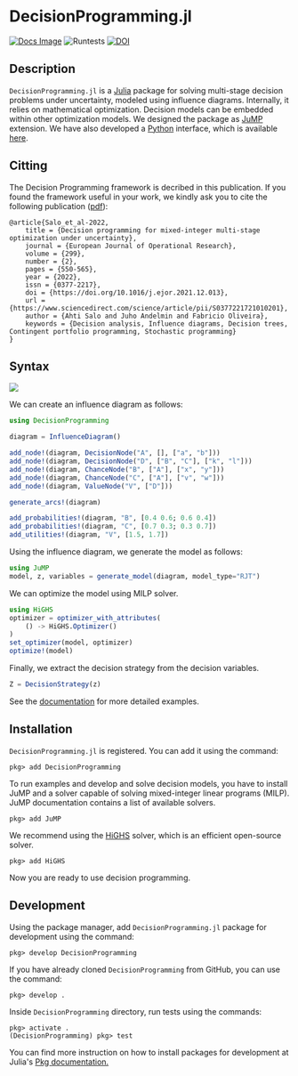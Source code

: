 # DecisionProgramming.jl
[![Docs Image](https://img.shields.io/badge/docs-latest-blue.svg)](https://gamma-opt.github.io/DecisionProgramming.jl/dev/)
![Runtests](https://github.com/gamma-opt/DecisionProgramming.jl/workflows/Runtests/badge.svg)
[![DOI](https://zenodo.org/badge/269314037.svg)](https://zenodo.org/badge/latestdoi/269314037)

## Description
`DecisionProgramming.jl` is a [Julia](https://julialang.org/) package for solving multi-stage decision problems under uncertainty, modeled using influence diagrams. Internally, it relies on mathematical optimization. Decision models can be embedded within other optimization models. We designed the package as [JuMP](https://jump.dev/) extension. We have also developed a [Python](https://python.org) interface, which is available [here](https://github.com/gamma-opt/pyDecisionProgramming). 

## Citting
The Decision Programming framework is decribed in this publication. If you found the framework useful in your work, we kindly ask you to cite the following publication ([pdf](https://www.sciencedirect.com/science/article/pii/S0377221721010201/pdf)):
```
@article{Salo_et_al-2022,
    title = {Decision programming for mixed-integer multi-stage optimization under uncertainty},
    journal = {European Journal of Operational Research},
    volume = {299},
    number = {2},
    pages = {550-565},
    year = {2022},
    issn = {0377-2217},
    doi = {https://doi.org/10.1016/j.ejor.2021.12.013},
    url = {https://www.sciencedirect.com/science/article/pii/S0377221721010201},
    author = {Ahti Salo and Juho Andelmin and Fabricio Oliveira},
    keywords = {Decision analysis, Influence diagrams, Decision trees, Contingent portfolio programming, Stochastic programming}
}
```

## Syntax
![](examples/figures/simple-id.svg)

We can create an influence diagram as follows:

```julia
using DecisionProgramming

diagram = InfluenceDiagram()

add_node!(diagram, DecisionNode("A", [], ["a", "b"]))
add_node!(diagram, DecisionNode("D", ["B", "C"], ["k", "l"]))
add_node!(diagram, ChanceNode("B", ["A"], ["x", "y"]))
add_node!(diagram, ChanceNode("C", ["A"], ["v", "w"]))
add_node!(diagram, ValueNode("V", ["D"]))

generate_arcs!(diagram)

add_probabilities!(diagram, "B", [0.4 0.6; 0.6 0.4])
add_probabilities!(diagram, "C", [0.7 0.3; 0.3 0.7])
add_utilities!(diagram, "V", [1.5, 1.7])
```

Using the influence diagram, we generate the model as follows:

```julia
using JuMP
model, z, variables = generate_model(diagram, model_type="RJT")
```

We can optimize the model using MILP solver.

```julia
using HiGHS
optimizer = optimizer_with_attributes(
    () -> HiGHS.Optimizer()
)
set_optimizer(model, optimizer)
optimize!(model)
```

Finally, we extract the decision strategy from the decision variables.

```julia
Z = DecisionStrategy(z)
```

See the [documentation](https://gamma-opt.github.io/DecisionProgramming.jl/dev/) for more detailed examples.


## Installation
`DecisionProgramming.jl` is registered. You can add it using the command:

```julia-repl
pkg> add DecisionProgramming
```

To run examples and develop and solve decision models, you have to install JuMP and a solver capable of solving mixed-integer linear programs (MILP). JuMP documentation contains a list of available solvers.

```julia-repl
pkg> add JuMP
```

We recommend using the [HiGHS](https://highs.dev/) solver, which is an efficient open-source solver.

```julia-repl
pkg> add HiGHS
```

Now you are ready to use decision programming.


## Development
Using the package manager, add `DecisionProgramming.jl` package for development using the command:

```julia-repl
pkg> develop DecisionProgramming
```

If you have already cloned `DecisionProgramming` from GitHub, you can use the command:

```julia-repl
pkg> develop .
```

Inside `DecisionProgramming` directory, run tests using the commands:

```julia-repl
pkg> activate .
(DecisionProgramming) pkg> test
```

You can find more instruction on how to install packages for development at Julia's [Pkg documentation.](https://docs.julialang.org/en/v1/stdlib/Pkg/)
